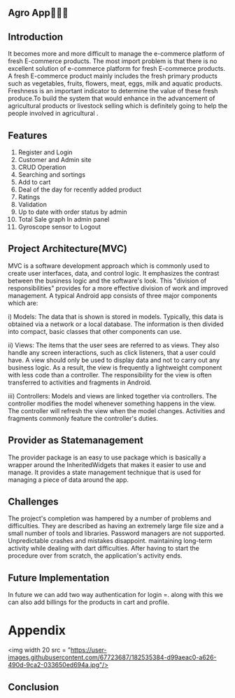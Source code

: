 
## Agro App🐐🐔🐷

## Introduction 

It becomes more and more difficult to manage the e-commerce platform of fresh E-commerce products. The most import problem
is that there is no excellent solution of e-commerce platform for fresh E-commerce products. A fresh E-commerce product mainly
includes the fresh primary products such as vegetables, fruits, flowers, meat, eggs, milk and aquatic products. Freshness is an
important indicator to determine the value of these fresh produce.To build the system that would enhance in the advancement of agricultural products or livestock
selling which is definitely going to help the people involved in agricultural .

## Features
1. Register and Login
2. Customer and Admin site
2. CRUD Operation
3. Searching and sortings
4. Add to cart
5. Deal of the day for recently added product
6. Ratings
7. Validation
8. Up to date with order status by admin
9. Total Sale graph In admin panel
10. Gyroscope sensor to Logout



## Project Architecture(MVC)
MVC is a software development approach which is commonly used to create user interfaces, data,
and control logic. It emphasizes the contrast between the business logic and the software's look.
This "division of responsibilities" provides for a more effective division of work and improved
management. A typical Android app consists of three major components which are:

i) Models:
The data that is shown is stored in models. Typically, this data is obtained via a network
or a local database. The information is then divided into compact, basic classes that
other components can use.

ii) Views:
The items that the user sees are referred to as views. They also handle any screen
interactions, such as click listeners, that a user could have. A view should only be used
to display data and not to carry out any business logic. As a result, the view is frequently
a lightweight component with less code than a controller. The responsibility for the
view is often transferred to activities and fragments in Android.

iii) Controllers:
Models and views are linked together via controllers. The controller modifies the model
whenever something happens in the view. The controller will refresh the view when
the model changes. Activities and fragments commonly feature the controller's duties.

## Provider as Statemanagement
The provider package is an easy to use package which is basically a wrapper around the InheritedWidgets that makes it easier to use and manage. It provides a state management technique that is used for managing a piece of data around the app.

## Challenges
The project's completion was hampered by a number of problems and difficulties. They are described as having an extremely large file size and a small number of tools and libraries. Password managers are not supported. Unpredictable crashes and mistakes disappoint. maintaining long-term activity while dealing with dart difficulties. After having to start the procedure over from scratch, the application's activity ends.
## Future Implementation
In future we can add two way authentication for login =. along with this we can also add billings for the products in cart and profile.

# Appendix
<img width 20 src = "https://user-images.githubusercontent.com/67723687/182535384-d99aeac0-a626-490d-9ca2-033650ed694a.jpg"/>


## Conclusion
